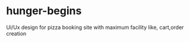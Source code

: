 # hunger-begins
Ui/Ux  design for pizza booking site with maximum facility like, cart,order creation
